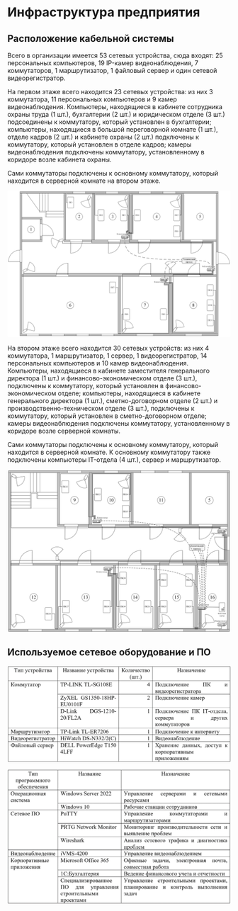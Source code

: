 # Инфраструктура предприятия
## Расположение кабельной системы

Всего в организации имеется 53 сетевых устройства, сюда входят: 25 персональных компьютеров, 19 IP-камер видеонаблюдения, 7 коммутаторов, 1 маршрутизатор, 1 файловый сервер и один сетевой видеорегистратор.

На первом этаже всего находится 23 сетевых устройства: из них 3 коммутатора, 11 персональных компьютеров и 9 камер видеонаблюдения. Компьютеры, находящиеся в кабинете сотрудника охраны труда (1 шт.), бухгалтерии (2 шт.) и юридическом отделе (3 шт.) подсоединены к коммутатору, который установлен в бухгалтерии; компьютеры, находящиеся в большой переговорной комнате (1 шт.), отделе кадров (2 шт.) и кабинете охраны (2 шт.) подключены к коммутатору, который установлен в отделе кадров; камеры видеонаблюдения подключены коммутатору, установленному в коридоре возле кабинета охраны. 

Сами коммутаторы подключены к основному коммутатору, который находится в серверной комнате на втором этаже.

![](pics/floor1_old.png)

На втором этаже всего находится 30 сетевых устройств: из них 4 коммутатора, 1 маршрутизатор, 1 сервер, 1 видеорегистратор, 14 персональных компьютеров и 10 камер видеонаблюдения. Компьютеры, находящиеся в кабинете заместителя генерального директора (1 шт.) и финансово-экономическом отделе (3 шт.), подключены к коммутатору, который установлен в финансово-экономическом отделе; компьютеры, находящиеся в кабинете генерального директора (1 шт.), сметно-договорном отделе (2 шт.) и производственно-техническом отделе (3 шт.), подключены к коммутатору, который установлен в сметно-договорном отделе; камеры видеонаблюдения подключены коммутатору, установленному в коридоре возле серверной комнаты.

Сами коммутаторы подключены к основному коммутатору, который находится в серверной комнате. К основному коммутатору также подключены компьютеры IT-отдела (4 шт.), сервер и маршрутизатор.

![](pics/floor2_old.png)

## Используемое сетевое оборудование и ПО

![](pics/hw.png)

![](pics/sw.png)
